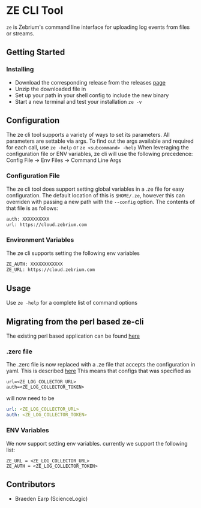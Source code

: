 # ZE CLI Tool

`ze` is Zebrium's command line interface for uploading log events from files or streams.

## Getting Started

### Installing

* Download the corresponding release from the releases [page](https://github.com/zebrium/ze-cli/releases)
* Unzip the downloaded file in
* Set up your path in your shell config to include the new binary
* Start a new terminal and test your installation 
 `ze -v`

## Configuration

The ze cli tool supports a variety of ways to set its parameters.  All parameters are 
settable via args.  To find out the args available and required for each call, use `ze -help` 
or `ze <subcommand> -help`  When leveraging the configuration file or ENV variables, ze cli will use the following 
precedence: Config File -> Env Files -> Command Line Args

### Configuration File

 The ze cli tool does support setting global variables in a .ze file for easy 
 configuration. The default location of this is `$HOME/.ze`, however this can overriden
 with passing a new path with the `--config` option. The contents of that file is as follows:

``` bash
auth: XXXXXXXXXX
url: https://cloud.zebrium.com
```

### Environment Variables

The ze cli supports setting the following env variables 

``` bash
ZE_AUTH: XXXXXXXXXXXX
ZE_URL: https://cloud.zebrium.com
```

## Usage

Use `ze -help` for a complete list of command options

## Migrating from the perl based ze-cli

The existing perl based application can be found [here](/legacy/bin)

### .zerc file

 The .zerc file is now replaced with a .ze file that accepts the configuration
 in yaml.  This is described [here](#configuration-file)  This means that configs that was specified as

```text
url=<ZE_LOG_COLLECTOR_URL>
auth=<ZE_LOG_COLLECTOR_TOKEN>
```

will now need to be 

```yaml
url: <ZE_LOG_COLLECTOR_URL>
auth: <ZE_LOG_COLLECTOR_TOKEN>
```


### ENV Variables

We now support setting env variables. currently we support the following list: 

```text
ZE_URL = <ZE_LOG_COLLECTOR_URL>
ZE_AUTH = <ZE_LOG_COLLECTOR_TOKEN>
```

## Contributors

* Braeden Earp (ScienceLogic)
